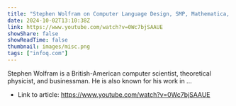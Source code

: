 ```yaml
---
title: "Stephen Wolfram on Computer Language Design, SMP, Mathematica, and Wolfram Language"
date: 2024-10-02T13:10:38Z
link: https://www.youtube.com/watch?v=0Wc7bjSAAUE
showShare: false
showReadTime: false
thumbnail: images/misc.png
tags: ["infoq.com"]
---
```

Stephen Wolfram is a British-American computer scientist, theoretical physicist, and businessman. He is also known for his work in ...

- Link to article: https://www.youtube.com/watch?v=0Wc7bjSAAUE